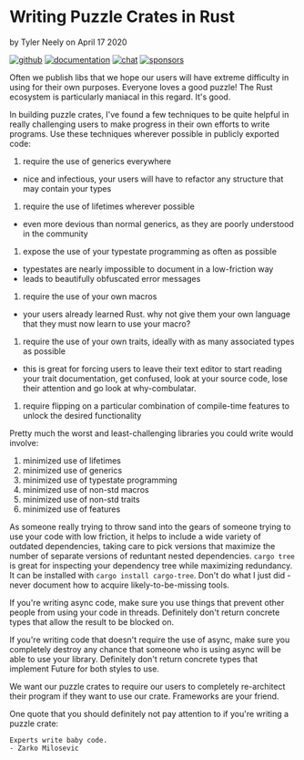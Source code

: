 # Writing Puzzle Crates in Rust

by Tyler Neely on April 17 2020

[![github](https://img.shields.io/github/stars/spacejam/sled.svg?style=social)](https://github.com/spacejam/sled)
[![documentation](https://docs.rs/sled/badge.svg)](https://docs.rs/sled)
[![chat](https://img.shields.io/discord/509773073294295082.svg?logo=discord)](https://discord.gg/Z6VsXds)
[![sponsors](https://img.shields.io/opencollective/backers/sled)](https://github.com/sponsors/spacejam)

Often we publish libs that we hope our users will have extreme difficulty in
using for their own purposes. Everyone loves a good puzzle! The Rust ecosystem
is particularly maniacal in this regard. It's good.

In building puzzle crates, I've found a few techniques to be quite helpful in
really challenging users to make progress in their own efforts to write
programs. Use these techniques wherever possible in publicly exported code:

1. require the use of generics everywhere
  * nice and infectious, your users will have to refactor any structure that may contain your types
1. require the use of lifetimes wherever possible
  * even more devious than normal generics, as they are poorly understood in the community
1. expose the use of your typestate programming as often as possible
  * typestates are nearly impossible to document in a low-friction way
  * leads to beautifully obfuscated error messages
1. require the use of your own macros
  * your users already learned Rust. why not give them your own language that they must now learn to use your macro?
1. require the use of your own traits, ideally with as many associated types as possible
  * this is great for forcing users to leave their text editor to start reading your trait documentation,
    get confused, look at your source code, lose their attention and go look at why-combulatar.
1. require flipping on a particular combination of compile-time features to unlock the desired functionality

Pretty much the worst and least-challenging libraries you could write would involve:

1. minimized use of lifetimes
1. minimized use of generics
1. minimized use of typestate programming
1. minimized use of non-std macros
1. minimized use of non-std traits
1. minimized use of features

As someone really trying to throw sand into the gears of someone trying to
use your code with low friction, it helps to include a wide variety of
outdated dependencies, taking care to pick versions that maximize the number
of separate versions of reduntant nested dependencies. `cargo tree` is great
for inspecting your dependency tree while maximizing redundancy. It can be
installed with `cargo install cargo-tree`. Don't do what I just did - never
document how to acquire likely-to-be-missing tools.

If you're writing async code, make sure you use things that prevent
other people from using your code in threads. Definitely don't return concrete
types that allow the result to be blocked on.

If you're writing code that doesn't require the use of async, make
sure you completely destroy any chance that someone who is using
async will be able to use your library. Definitely don't return
concrete types that implement Future for both styles to use.

We want our puzzle crates to require our users to completely re-architect their
program if they want to use our crate. Frameworks are your friend.

One quote that you should definitely not pay attention to if you're writing a puzzle crate:

```
Experts write baby code.
- Zarko Milosevic
```

